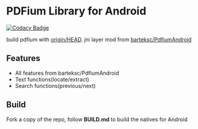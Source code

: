 
# PDFium Library for Android

[![Codacy Badge](https://api.codacy.com/project/badge/Grade/4e17a6cb9ed94fec9895162a0c2531d1)](https://app.codacy.com/app/benjamin-linus/android-support-pdfium?utm_source=github.com&utm_medium=referral&utm_content=benjinus/android-support-pdfium&utm_campaign=Badge_Grade_Settings)

build pdfium with [origin/HEAD](https://pdfium.googlesource.com/pdfium/+/master/). jni layer mod from [barteksc/PdfiumAndroid](https://github.com/barteksc/PdfiumAndroid)

## Features
* All features from barteksc/PdfiumAndroid
* Text functions(locate/extract)
* Search functions(previous/next)

## Build
Fork a copy of the repo, follow <b>BUILD.md</b> to build the natives for Android
